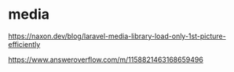 # media

<!-- Contenuto migrato da _docs/media.txt -->

https://naxon.dev/blog/laravel-media-library-load-only-1st-picture-efficiently

https://www.answeroverflow.com/m/1158821463168659496


